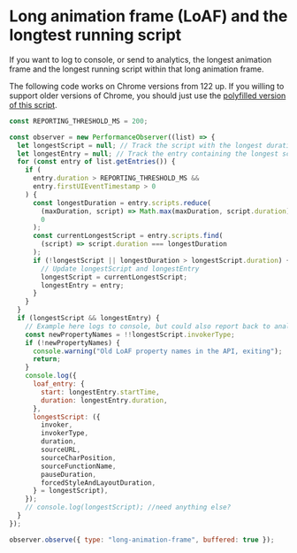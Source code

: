 # Long animation frame (LoAF) and the longtest running script

If you want to log to console, or send to analytics, the longest animation frame and the longest running script within that long animation frame.

The following code works on Chrome versions from 122 up. If you willing to support older versions of Chrome, you should just use the [polyfilled version of this script](./06-long-animation-frame-loaf-and-longest-running-script-console-log--chrome-121.md).


```js
const REPORTING_THRESHOLD_MS = 200;

const observer = new PerformanceObserver((list) => {
  let longestScript = null; // Track the script with the longest duration
  let longestEntry = null; // Track the entry containing the longest script
  for (const entry of list.getEntries()) {
    if (
      entry.duration > REPORTING_THRESHOLD_MS &&
      entry.firstUIEventTimestamp > 0
    ) {
      const longestDuration = entry.scripts.reduce(
        (maxDuration, script) => Math.max(maxDuration, script.duration),
        0
      );
      const currentLongestScript = entry.scripts.find(
        (script) => script.duration === longestDuration
      );
      if (!longestScript || longestDuration > longestScript.duration) {
        // Update longestScript and longestEntry
        longestScript = currentLongestScript;
        longestEntry = entry;
      }
    }
  }
  if (longestScript && longestEntry) {
    // Example here logs to console, but could also report back to analytics
    const newPropertyNames = !!longestScript.invokerType;
    if (!newPropertyNames) {
      console.warning("Old LoAF property names in the API, exiting");
      return;
    }
    console.log({
      loaf_entry: {
        start: longestEntry.startTime,
        duration: longestEntry.duration,
      },
      longestScript: ({
        invoker,
        invokerType,
        duration,
        sourceURL,
        sourceCharPosition,
        sourceFunctionName,
        pauseDuration,
        forcedStyleAndLayoutDuration,
      } = longestScript),
    });
    // console.log(longestScript); //need anything else?
  }
});

observer.observe({ type: "long-animation-frame", buffered: true });
```
